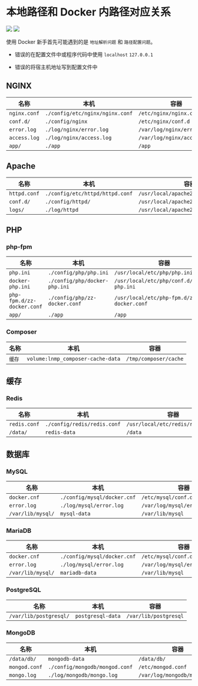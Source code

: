 # 本地路径和 Docker 内路径对应关系

[![](https://img.shields.io/badge/AD-%E8%85%BE%E8%AE%AF%E4%BA%91%E5%AE%B9%E5%99%A8%E6%9C%8D%E5%8A%A1-blue.svg)](https://cloud.tencent.com/act/cps/redirect?redirect=10058&cps_key=3a5255852d5db99dcd5da4c72f05df61) [![](https://img.shields.io/badge/Support-%E8%85%BE%E8%AE%AF%E4%BA%91%E8%87%AA%E5%AA%92%E4%BD%93-brightgreen.svg)](https://cloud.tencent.com/developer/support-plan?invite_code=13vokmlse8afh)

使用 Docker 新手首先可能遇到的是 `地址解析问题` 和 `路径配置问题`。

* 错误的在配置文件中或程序代码中使用 `localhost` `127.0.0.1`

* 错误的将宿主机地址写到配置文件中

## NGINX

|名称|本机|容器|
|--|--|--|
|`nginx.conf`|`./config/etc/nginx/nginx.conf`|`/etc/nginx/nginx.conf`    |
|`conf.d/`   |`./config/nginx`               |`/etc/nginx/conf.d`        |
|`error.log` |`./log/nginx/error.log`       |`/var/log/nginx/error.log` |
|`access.log`|`./log/nginx/access.log`      |`/var/log/nginx/access.log`|
|`app/`      |`./app`                        |`/app`                     |

## Apache

|名称|本机|容器|
|--|--|--|
|`httpd.conf` | `./config/etc/httpd/httpd.conf` | `/usr/local/apache2/conf/httpd.conf`|
|`conf.d/`    | `./config/httpd/`               | `/usr/local/apache2/conf.d`         |
|`logs/`      | `./log/httpd`                  | `/usr/local/apache2/logs`           |

## PHP

### php-fpm

|名称|本机|容器|
|--|--|--|
|`php.ini`                     |`./config/php/php.ini`                  |`/usr/local/etc/php/php.ini`                         |
|`docker-php.ini`   |`./config/php/docker-php.ini`        |`/usr/local/etc/php/conf.d/docker-php.ini`|
|`php-fpm.d/zz-docker.conf`    |`./config/php/zz-docker.conf`           |`/usr/local/etc/php-fpm.d/zz-docker.conf`            |
|`app/`                        |`./app`                                 |`/app`                                               |

### Composer

|名称|本机|容器|
|--|--|--|
|`缓存`|`volume:lnmp_composer-cache-data`|`/tmp/composer/cache`|

## 缓存

### Redis

|名称|本机|容器|
|--|--|--|
|`redis.conf`|`./config/redis/redis.conf`|`/usr/local/etc/redis/redis.conf`|
|`/data/`    |`redis-data`               |`/data`                          |

## 数据库

### MySQL

|名称|本机|容器|
|--|--|--|
|`docker.cnf`       |`./config/mysql/docker.cnf`       |`/etc/mysql/conf.d/docker.cnf` |
|`error.log`        |`./log/mysql/error.log`          |`/var/log/mysql/error.log`     |
|`/var/lib/mysql/`  |`mysql-data`                      |`/var/lib/mysql`               |

### MariaDB

|名称|本机|容器|
|--|--|--|
|`docker.cnf`       |`./config/mysql/docker.cnf`       |`/etc/mysql/conf.d/docker.cnf` |
|`error.log`        |`./log/mysql/error.log`          |`/var/log/mysql/error.log`     |
|`/var/lib/mysql/`  |`mariadb-data`                    |`/var/lib/mysql`               |

### PostgreSQL

|名称|本机|容器|
|--|--|--|
|`/var/lib/postgresql/`|`postgresql-data`|`/var/lib/postgresql`|

### MongoDB

|名称|本机|容器|
|--|--|--|
|`/data/db/`  |`mongodb-data`                 |`/data/db/`                 |
|`mongod.conf`|`./config/mongodb/mongod.conf` |`/etc/mongod.conf`          |
|`mongo.log`  |`./log/mongodb/mongo.log`     |`/var/log/mongodb/mongo.log`|
